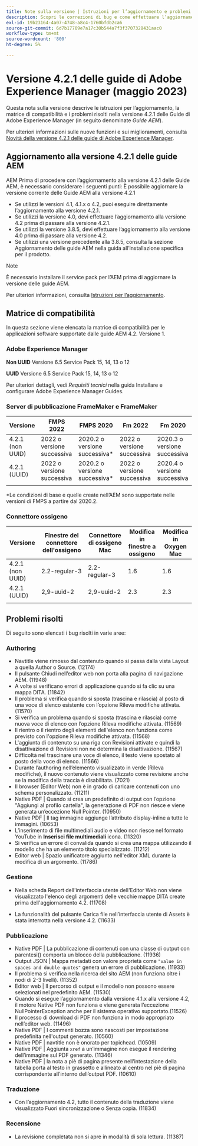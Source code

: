 ```yaml
---
title: Note sulla versione | Istruzioni per l’aggiornamento e problemi risolti in Adobe Experience Manager Guides versione 4.2.1
description: Scopri le correzioni di bug e come effettuare l’aggiornamento alle versioni 4.2.1 delle guide di Adobe Experience Manager
exl-id: 19b23164-4a07-4748-a8c4-1760bfdb2ca6
source-git-commit: 6d7b17709e7a17c30b544a7f3f3707328431aac0
workflow-type: tm+mt
source-wordcount: '800'
ht-degree: 5%

---
```


# Versione 4.2.1 delle guide di Adobe Experience Manager (maggio 2023)

Questa nota sulla versione descrive le istruzioni per l’aggiornamento, la matrice di compatibilità e i problemi risolti nella versione 4.2.1 delle Guide di Adobe Experience Manager (in seguito denominate *Guide AEM*).

Per ulteriori informazioni sulle nuove funzioni e sui miglioramenti, consulta [Novità della versione 4.2.1 delle guide di Adobe Experience Manager](whats-new-4.2.1-release.md).

## Aggiornamento alla versione 4.2.1 delle guide AEM


AEM Prima di procedere con l’aggiornamento alla versione 4.2.1 delle Guide AEM, è necessario considerare i seguenti punti: È possibile aggiornare la versione corrente delle Guide AEM alla versione 4.2.1
* Se utilizzi le versioni 4.1, 4.1.x o 4.2, puoi eseguire direttamente l’aggiornamento alla versione 4.2.1.
* Se utilizzi la versione 4.0, devi effettuare l’aggiornamento alla versione 4.2 prima di passare alla versione 4.2.1.
* Se utilizzi la versione 3.8.5, devi effettuare l’aggiornamento alla versione 4.0 prima di passare alla versione 4.2.
* Se utilizzi una versione precedente alla 3.8.5, consulta la sezione Aggiornamento delle guide AEM nella guida all’installazione specifica per il prodotto.

>[!NOTE]
>
>È necessario installare il service pack per l’AEM prima di aggiornare la versione delle guide AEM.

Per ulteriori informazioni, consulta [Istruzioni per l’aggiornamento](../install-guide/upgrade-xml-documentation.md).

## Matrice di compatibilità

In questa sezione viene elencata la matrice di compatibilità per le applicazioni software supportate dalle guide AEM 4.2. Versione 1.

### Adobe Experience Manager

**Non UUID**
Versione 6.5 Service Pack 15, 14, 13 o 12

**UUID**
Versione 6.5 Service Pack 15, 14, 13 o 12

Per ulteriori dettagli, vedi *Requisiti tecnici* nella guida Installare e configurare Adobe Experience Manager Guides.

### Server di pubblicazione FrameMaker e FrameMaker

| Versione | FMPS 2022 | FMPS 2020 | Fm 2022 | Fm 2020 |
| --- | --- | --- | --- | --- |
| 4.2.1 (non UUID) | 2022 o versione successiva | 2020.2 o versione successiva* | 2022 o versione successiva | 2020.3 o versione successiva |
| 4.2.1 (UUID) | 2022 o versione successiva | 2020.2 o versione successiva* | 2022 o versione successiva | 2020.4 o versione successiva |
|  |  |  |  |

*Le condizioni di base e quelle create nell’AEM sono supportate nelle versioni di FMPS a partire dal 2020.2.

### Connettore ossigeno

| Versione | Finestre del connettore dell&#39;ossigeno | Connettore di ossigeno Mac | Modifica in finestre a ossigeno | Modifica in Oxygen Mac |
| --- | --- | --- |--- |--- |
| 4.2.1 (non UUID) | 2.2-regular-3 | 2.2-regular-3 | 1.6 | 1.6 |
| 4.2.1 (UUID) | 2,9-uuid-2 | 2,9-uuid-2 | 2.3 | 2.3 |
|  |  |  |

## Problemi risolti

Di seguito sono elencati i bug risolti in varie aree:

### Authoring  

* Navtitle viene rimosso dal contenuto quando si passa dalla vista Layout a quella Author o Source. (12174)
* Il pulsante Chiudi nell’editor web non porta alla pagina di navigazione AEM. (11948)
* A volte si verificano errori di applicazione quando si fa clic su una mappa DITA. (11842)
* Il problema si verifica quando si sposta (trascina e rilascia) al posto di una voce di elenco esistente con l’opzione Rileva modifiche attivata. (11570)
* Si verifica un problema quando si sposta (trascina e rilascia) come nuova voce di elenco con l’opzione Rileva modifiche attivata. (11569)
* Il rientro o il rientro degli elementi dell&#39;elenco non funziona come previsto con l&#39;opzione Rileva modifiche attivata. (11568)
* L&#39;aggiunta di contenuto su una riga con Revisioni attivate e quindi la disattivazione di Revisioni non ne determina la disattivazione. (11567)
* Difficoltà nel trascinare una voce di elenco, il testo viene spostato al posto della voce di elenco. (11566)
* Durante l’authoring nell’elemento visualizzato in verde (Rileva modifiche), il nuovo contenuto viene visualizzato come revisione anche se la modifica della traccia è disabilitata. (7021)
* Il browser (Editor Web) non è in grado di caricare contenuti con uno schema personalizzato. (11211)
* Native PDF | Quando si crea un predefinito di output con l’opzione &quot;Aggiungi al profilo cartella&quot;, la generazione di PDF non riesce e viene generata un’eccezione Null Pointer. (10950)
* Native PDF | Il tag immagine aggiunge l’attributo display-inline a tutte le immagini. (10653)
* L’inserimento di file multimediali audio e video non riesce nel formato YouTube in **Inserisci file multimediali** icona. (11320)
* Si verifica un errore di convalida quando si crea una mappa utilizzando il modello che ha un elemento titolo specializzato. (11212)
* Editor web | Spazio unificatore aggiunto nell&#39;editor XML durante la modifica di un argomento. (11786)

### Gestione

* Nella scheda Report dell&#39;interfaccia utente dell&#39;Editor Web non viene visualizzato l&#39;elenco degli argomenti delle vecchie mappe DITA create prima dell&#39;aggiornamento 4.2. (11708)

* La funzionalità del pulsante Carica file nell’interfaccia utente di Assets è stata interrotta nella versione 4.2. (11633)


### Pubblicazione

* Native PDF | La pubblicazione di contenuti con una classe di output con parentesi() comporta un blocco della pubblicazione. (11936)
* Output JSON | Mappa metadati con valore proprietà come `"value in spaces and double quotes"` genera un errore di pubblicazione. (11933)
* Il problema si verifica nella ricerca del sito AEM (non funziona oltre i nodi di 2-3 livelli). (11352)
* Editor web | Il percorso di output e il modello non possono essere selezionati nel predefinito AEM. (11530)
* Quando si esegue l’aggiornamento dalla versione 4.1.x alla versione 4.2, il motore Native PDF non funziona e viene generata l’eccezione NullPointerException anche per il sistema operativo supportato.(11526)
* Il processo di download di PDF non funziona in modo appropriato nell’editor web. (11496)
* Native PDF | I commenti bozza sono nascosti per impostazione predefinita nell&#39;output generato. (10560)
* Native PDF | navtitle non è onorato per topichead. (10509)
* Native PDF | Aggiunta `xref` a un’immagine non esegue il rendering dell’immagine sul PDF generato. (11346)
* Native PDF | la nota a piè di pagina presente nell’intestazione della tabella porta al testo in grassetto e allineato al centro nel piè di pagina corrispondente all’interno dell’output PDF. (10610)

### Traduzione

* Con l’aggiornamento 4.2, tutto il contenuto della traduzione viene visualizzato Fuori sincronizzazione o Senza copia. (11834)

### Recensione

* La revisione completata non si apre in modalità di sola lettura. (11387)
